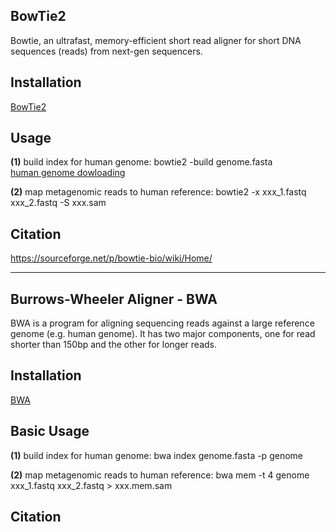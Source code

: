 ## BowTie2
Bowtie, an ultrafast, memory-efficient short read aligner for short DNA sequences (reads) from next-gen sequencers.

## Installation 
[BowTie2](https://sourceforge.net/p/bowtie-bio/files/)

## Usage
**(1)** build index for human genome: bowtie2 -build genome.fasta    
[human genome dowloading](ftp://ftp.ensembl.org/pub/release-95/fasta/homo_sapiens/dna/)

**(2)** map metagenomic reads to human reference: bowtie2 -x <bt2-idx> xxx_1.fastq xxx_2.fastq -S xxx.sam

## Citation
https://sourceforge.net/p/bowtie-bio/wiki/Home/
******************************
## Burrows-Wheeler Aligner - BWA
BWA is a program for aligning sequencing reads against a large reference genome (e.g. human genome). It has two major components, one for read shorter than 150bp and the other for longer reads.

## Installation
[BWA](https://sourceforge.net/projects/bio-bwa/files/)

## Basic Usage
**(1)** build index for human genome: bwa index genome.fasta -p genome

**(2)** map metagenomic reads to human reference: bwa mem -t 4 genome xxx_1.fastq xxx_2.fastq > xxx.mem.sam

## Citation


